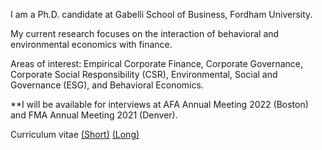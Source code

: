 I am a Ph.D. candidate at Gabelli School of Business, Fordham University.

My current research focuses on the interaction of behavioral and environmental economics with finance.

Areas of interest: Empirical Corporate Finance, Corporate Governance, Corporate Social Responsibility (CSR), Environmental, Social and Governance (ESG), and Behavioral Economics.

**I will be available for interviews at AFA Annual Meeting 2022 (Boston) and FMA Annual Meeting 2021 (Denver). 

Curriculum vitae [(Short)](/pdf/CV_13thMay_2021.pdf") [(Long)](/pdf/Jeet_CV_latest.pdf")
